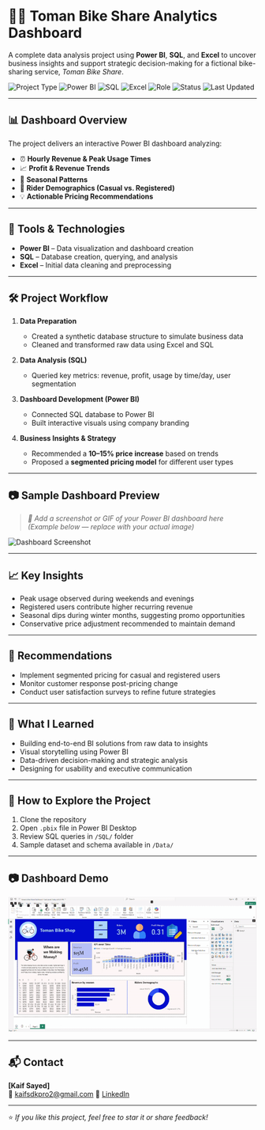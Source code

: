 # 🚴‍♂️ Toman Bike Share Analytics Dashboard

A complete data analysis project using **Power BI**, **SQL**, and **Excel** to uncover business insights and support strategic decision-making for a fictional bike-sharing service, *Toman Bike Share*.

![Project Type](https://img.shields.io/badge/Project-Data%20Analysis-blueviolet)
![Power BI](https://img.shields.io/badge/Tool-Power%20BI-yellow)
![SQL](https://img.shields.io/badge/Language-SQL-blue)
![Excel](https://img.shields.io/badge/Tool-Excel-green)
![Role](https://img.shields.io/badge/Role-Solo%20Developer-informational)
![Status](https://img.shields.io/badge/Status-Completed-brightgreen)
![Last Updated](https://img.shields.io/badge/Last%20Updated-May%202025-orange)

---

## 📊 Dashboard Overview

The project delivers an interactive Power BI dashboard analyzing:

- ⏰ **Hourly Revenue & Peak Usage Times**
- 📈 **Profit & Revenue Trends**
- 🍂 **Seasonal Patterns**
- 👥 **Rider Demographics (Casual vs. Registered)**
- 💡 **Actionable Pricing Recommendations**

---

## 🧩 Tools & Technologies

- **Power BI** – Data visualization and dashboard creation  
- **SQL** – Database creation, querying, and analysis  
- **Excel** – Initial data cleaning and preprocessing  

---

## 🛠️ Project Workflow

1. **Data Preparation**  
   - Created a synthetic database structure to simulate business data  
   - Cleaned and transformed raw data using Excel and SQL

2. **Data Analysis (SQL)**  
   - Queried key metrics: revenue, profit, usage by time/day, user segmentation

3. **Dashboard Development (Power BI)**  
   - Connected SQL database to Power BI  
   - Built interactive visuals using company branding

4. **Business Insights & Strategy**  
   - Recommended a **10–15% price increase** based on trends  
   - Proposed a **segmented pricing model** for different user types

---

## 📷 Sample Dashboard Preview

> _📌 Add a screenshot or GIF of your Power BI dashboard here_  
> *(Example below — replace with your actual image)*

![Dashboard Screenshot](images/dashboard-preview.png)

---

## 📈 Key Insights

- Peak usage observed during weekends and evenings
- Registered users contribute higher recurring revenue
- Seasonal dips during winter months, suggesting promo opportunities
- Conservative price adjustment recommended to maintain demand

---

## 📎 Recommendations

- Implement segmented pricing for casual and registered users  
- Monitor customer response post-pricing change  
- Conduct user satisfaction surveys to refine future strategies

---

## 🧠 What I Learned

- Building end-to-end BI solutions from raw data to insights  
- Visual storytelling using Power BI  
- Data-driven decision-making and strategic analysis  
- Designing for usability and executive communication

---

## 🚀 How to Explore the Project

1. Clone the repository  
2. Open `.pbix` file in Power BI Desktop  
3. Review SQL queries in `/SQL/` folder  
4. Sample dataset and schema available in `/Data/`

---

## 📷 Dashboard Demo

![Dashboard Demo](images/dashboard-demo.gif)

---

## 📬 Contact

**[Kaif Sayed]**  
📧 kaifsdkpro2@gmail.com 
📎 [LinkedIn](https://www.linkedin.com/in/kaif-sayed-ab8405253/) 

---

⭐ *If you like this project, feel free to star it or share feedback!*
